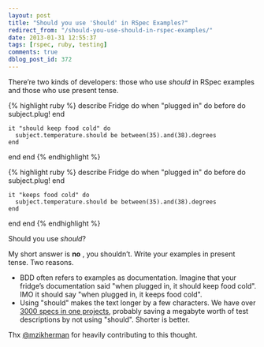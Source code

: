 ```yaml
---
layout: post
title: "Should you use 'Should' in RSpec Examples?"
redirect_from: "/should-you-use-should-in-rspec-examples/"
date: 2013-01-31 12:55:37
tags: [rspec, ruby, testing]
comments: true
dblog_post_id: 372
---
```

There’re two kinds of developers: those who use _should_ in RSpec examples and those who use present tense.

{% highlight ruby %}
describe Fridge do
  when "plugged in" do
    before do
      subject.plug!
    end

    it "should keep food cold" do
      subject.temperature.should be between(35).and(38).degrees
    end
  end
end
{% endhighlight %}

{% highlight ruby %}
describe Fridge do
  when "plugged in" do
    before do
      subject.plug!
    end

    it "keeps food cold" do
      subject.temperature.should be between(35).and(38).degrees
    end
  end
end
{% endhighlight %}

Should you use _should_?

My short answer is **no** , you shouldn’t. Write your examples in present tense. Two reasons.

- BDD often refers to examples as documentation. Imagine that your fridge’s documentation said "when plugged in, it should keep food cold". IMO it should say "when plugged in, it keeps food cold".
- Using "should" makes the text longer by a few characters. We have over [3000 specs in one projects](http://artsy.github.com/blog/2012/05/15/how-to-organize-over-3000-rspec-specs-and-retry-test-failures/), probably saving a megabyte worth of test descriptions by not using "should". Shorter is better.

Thx [@mzikherman](https://twitter.com/mzikherman) for heavily contributing to this thought.
